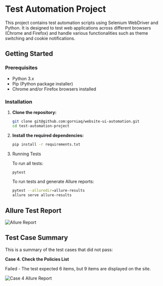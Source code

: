 # Test Automation Project

This project contains test automation scripts using Selenium WebDriver and Python. It is designed to test web applications across different browsers (Chrome and Firefox) and handle various functionalities such as theme switching and cookie notifications.

## Getting Started

### Prerequisites

- Python 3.x
- Pip (Python package installer)
- Chrome and/or Firefox browsers installed

### Installation

1. **Clone the repository:**
   ```bash
   git clone git@github.com:gorniaq/website-ui-automation.git
   cd test-automation-project
   
2. **Install the required dependencies:**
   ```bash
   pip install -r requirements.txt

3. Running Tests

   To run all tests:
      ```bash
      pytest
      ```
   To run tests and generate Allure reports:
      ```bash
      pytest --alluredir=allure-results
      allure serve allure-results
      ```

## Allure Test Report
![Allure Report](https://imgur.com/o2HXad6.png)

## Test Case Summary

This is a summary of the test cases that did not pass:

   **Case 4. Check the Policies List**

   Failed - The test expected 6 items, but 9 items are displayed on the site.
   
![Case 4 Allure Report](https://imgur.com/wXyJFkR.png)
